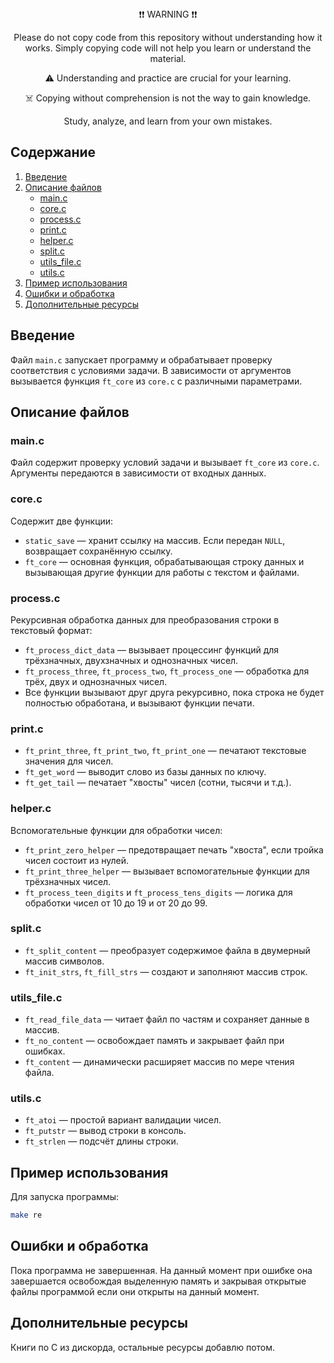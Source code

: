 <div align="center">
❗❗ WARNING ❗❗

Please do not copy code from this repository without understanding how it works. Simply copying code will not help you learn or understand the material.

⚠️ Understanding and practice are crucial for your learning.

☠️ Copying without comprehension is not the way to gain knowledge.

Study, analyze, and learn from your own mistakes.
</div>

## Содержание
1. [Введение](#введение)
2. [Описание файлов](#описание-файлов)
   - [main.c](#mainc)
   - [core.c](#corec)
   - [process.c](#processc)
   - [print.c](#printc)
   - [helper.c](#helperc)
   - [split.c](#splitc)
   - [utils_file.c](#utils_filec)
   - [utils.c](#utilsc)
3. [Пример использования](#пример-использования)
4. [Ошибки и обработка](#ошибки-и-обработка)
5. [Дополнительные ресурсы](#дополнительные-ресурсы)

## Введение

Файл `main.c` запускает программу и обрабатывает проверку соответствия с условиями задачи. В зависимости от аргументов вызывается функция `ft_core` из `core.c` с различными параметрами.

## Описание файлов

### main.c

Файл содержит проверку условий задачи и вызывает `ft_core` из `core.c`. Аргументы передаются в зависимости от входных данных.

### core.c

Содержит две функции:

- `static_save` — хранит ссылку на массив. Если передан `NULL`, возвращает сохранённую ссылку.
- `ft_core` — основная функция, обрабатывающая строку данных и вызывающая другие функции для работы с текстом и файлами.

### process.c

Рекурсивная обработка данных для преобразования строки в текстовый формат:

- `ft_process_dict_data` — вызывает процессинг функций для трёхзначных, двухзначных и однозначных чисел.
- `ft_process_three`, `ft_process_two`, `ft_process_one` — обработка для трёх, двух и однозначных чисел.
- Все функции вызывают друг друга рекурсивно, пока строка не будет полностью обработана, и вызывают функции печати.

### print.c

- `ft_print_three`, `ft_print_two`, `ft_print_one` — печатают текстовые значения для чисел.
- `ft_get_word` — выводит слово из базы данных по ключу.
- `ft_get_tail` — печатает "хвосты" чисел (сотни, тысячи и т.д.).

### helper.c

Вспомогательные функции для обработки чисел:

- `ft_print_zero_helper` — предотвращает печать "хвоста", если тройка чисел состоит из нулей.
- `ft_print_three_helper` — вызывает вспомогательные функции для трёхзначных чисел.
- `ft_process_teen_digits` и `ft_process_tens_digits` — логика для обработки чисел от 10 до 19 и от 20 до 99.

### split.c

- `ft_split_content` — преобразует содержимое файла в двумерный массив символов.
- `ft_init_strs`, `ft_fill_strs` — создают и заполняют массив строк.

### utils_file.c

- `ft_read_file_data` — читает файл по частям и сохраняет данные в массив.
- `ft_no_content` — освобождает память и закрывает файл при ошибках.
- `ft_content` — динамически расширяет массив по мере чтения файла.

### utils.c

- `ft_atoi` — простой вариант валидации чисел.
- `ft_putstr` — вывод строки в консоль.
- `ft_strlen` — подсчёт длины строки.

## Пример использования

Для запуска программы:

```bash
make re
```

## Ошибки и обработка

Пока программа не завершенная. На данный момент при ошибке она завершается освобождая выделенную память и закрывая открытые файлы программой если они открыты на данный момент.

## Дополнительные ресурсы

Книги по C из дискорда, остальные ресурсы добавлю потом.